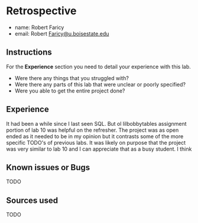 # Retrospective

- name: Robert Faricy
- email: Robert Faricy@u.boisestate.edu

## Instructions

For the **Experience** section you need to detail your experience with this lab. 

- Were there any things that you struggled with? 
- Were there any parts of this lab that were unclear or poorly specified? 
- Were you able to get the entire project done?

## Experience

It had been a while since I last seen SQL. But ol lilbobbytables assignment portion of lab 10 was helpful on the refresher.
The project was as open ended as it needed to be in my opinion but it contrasts some of the more specific TODO's of previous labs.
It was likely on purpose that the project was very similar to lab 10 and I can appreciate that as a busy student.
I think 

## Known issues or Bugs

TODO

## Sources used

TODO
